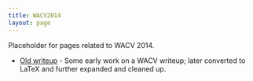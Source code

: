 ```yaml
---
title: WACV2014
layout: page
---
```


Placeholder for pages related to WACV 2014.

* [Old writeup]({{site.baseurl}}/events/WACV2014/writeup.html) - Some early work on a WACV writeup; later converted to LaTeX and further expanded and cleaned up.

